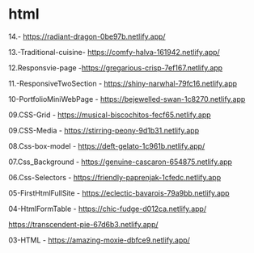 # html 
  14.- https://radiant-dragon-0be97b.netlify.app/
 
  13.-Traditional-cuisine- https://comfy-halva-161942.netlify.app/

 12.Responsvie-page -https://gregarious-crisp-7ef167.netlify.app

  11.-ResponsiveTwoSection - https://shiny-narwhal-79fc16.netlify.app

  10-PortfolioMiniWebPage - https://bejewelled-swan-1c8270.netlify.app
  
  09.CSS-Grid - https://musical-biscochitos-fecf65.netlify.app
  
  09.CSS-Media - https://stirring-peony-9d1b31.netlify.app
  
  08.Css-box-model - https://deft-gelato-1c961b.netlify.app/

  07.Css_Background - https://genuine-cascaron-654875.netlify.app
  
  06.Css-Selectors - https://friendly-paprenjak-1cfedc.netlify.app
  
  05-FirstHtmlFullSite - https://eclectic-bavarois-79a9bb.netlify.app
  
  04-HtmlFormTable - https://chic-fudge-d012ca.netlify.app/
  
  https://transcendent-pie-67d6b3.netlify.app/
  
  03-HTML - https://amazing-moxie-dbfce9.netlify.app/
                  
